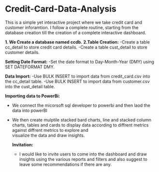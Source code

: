 # Credit-Card-Data-Analysis
This is a simple yet interactive project where we take credit card and customer inforamtion. I follow a complete routine, starting from the  database  creation  till the creation of a complete interactive dashboard.

**1. We Create a database named ccdb.**
**2.Table Creation:**
-Create a table cc_detail to store credit card details.
-Create a table cust_detail to store customer details.

**Setting Date Format:**
-Set the date format to Day-Month-Year (DMY) using SET DATEFORMAT DMY.

**Data Import:**
-Use BULK INSERT to import data from credit_card.csv into the cc_detail table.
-Use BULK INSERT to import data from customer.csv into the cust_detail table.

**Importing data to PowerBi:**
- We  connect the micorsoft sql developer to powerbi and then laod the data into powerBI
- We then create mulptile stacked bard charts, line and stacked column charts, tables and cards to display data according to diffrent metrics against diffrent metrics to explore and   
  visualize the data and draw insights.

  **Invitation:**
  - I would like to invite users to come into the dashboard and draw insights using the various reports and filters and also suggest to leave some recommendations if there are any.
    
  
